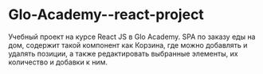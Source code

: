 # Glo-Academy--react-project

Учебный проект на курсе React JS в Glo Academy. SPA по заказу еды на дом, содержит такой компонент как Корзина, где можно добавлять и удалять позиции, а также редактировать выбранные элементы, их количество и добавки к ним.
 
